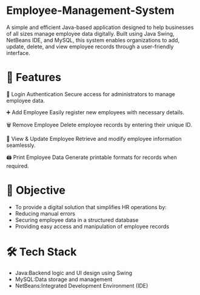 # Employee-Management-System
A simple and efficient Java-based application designed to help businesses of all sizes manage employee data digitally. Built using Java Swing, NetBeans IDE, and MySQL, this system enables organizations to add, update, delete, and view employee records through a user-friendly interface.

# 📌 Features
🔐 Login Authentication
Secure access for administrators to manage employee data.

➕ Add Employee
Easily register new employees with necessary details.

🗑️ Remove Employee
Delete employee records by entering their unique ID.

📝 View & Update Employee
Retrieve and modify employee information seamlessly.

🖨️ Print Employee Data
Generate printable formats for records when required.

# 🎯 Objective
-  To provide a digital solution that simplifies HR operations by:
-  Reducing manual errors
-  Securing employee data in a structured database
-  Providing easy access and manipulation of employee records

# 🛠️ Tech Stack
-  Java:Backend logic and UI design using Swing
-  MySQL:Data storage and management
-  NetBeans:Integrated Development Environment (IDE)

